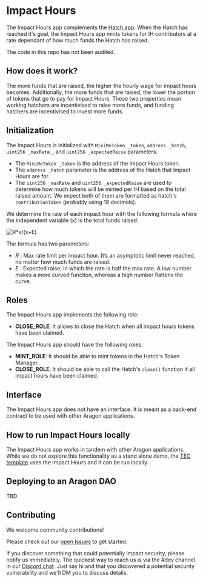 # Impact Hours

The Impact Hours app complements the [Hatch app](https://github.com/tecommons/hatch-app). When the Hatch has reached it's goal, the Impact Hours app mints tokens for IH contributors at a rate dependant of how much funds the Hatch has raised.

The code in this repo has not been audited.

## How does it work?

The more funds that are raised, the higher the hourly wage for impact hours becomes. Additionally, the more funds that are raised, the lower the portion of tokens that go to pay for Impact Hours. These two properties mean working hatchers are incentivised to raise more funds, and funding hatchers are incentivised to invest more funds.

## Initialization

The Impact Hours is initialized with `MiniMeToken _token`, `address _hatch`, `uint256 _maxRate_`, and `uint256 _expectedRaise` parameters.
- The `MiniMeToken _token` is the address of the Impact Hours token.
- The `address _hatch` parameter is the address of the Hatch that Impact Hours are for.
- The `uint256 _maxRate` and `uint256 _expectedRaise` are used to determine how much tokens will be minted per IH based on the total raised amount. We expect both of them are formatted as hatch's `contributionToken` (probably using 18 decimals).

We determine the rate of each impact hour with the following formula where the independent variable (x) is the total funds raised:

![R*x/(x+E)](https://render.githubusercontent.com/render/math?math=R\frac{x}{x+E})

The formula has two parameters:
* _R_ : Max rate limit per impact hour. It’s an asymptotic limit never reached, no matter how much funds are raised.
* _E_ : Expected raise, in which the rate is half the max rate. A low number makes a more curved function, whereas a high number flattens the curve.

## Roles

The Impact Hours app implements the following role:
- **CLOSE_ROLE**: It allows to close the Hatch when all impact hours tokens have been claimed.

The Impact Hours app should have the following roles:
- **MINT_ROLE**: It should be able to mint tokens in the Hatch's Token Manager.
- **CLOSE_ROLE**: It should be able to call the Hatch's `close()` function if all impact hours have been claimed.

## Interface

The Impact Hours app does not have an interface. It is meant as a back-end contract to be used with other Aragon applications.

## How to run Impact Hours locally

The Impact Hours app works in tandem with other Aragon applications. While we do not explore this functionality as a stand alone demo, the [TEC template](https://github.com/TECommons/tec-template) uses the Impact Hours and it can be run locally.

## Deploying to an Aragon DAO

TBD

## Contributing

We welcome community contributions!

Please check out our [open Issues](https://github.com/TECommons/impact-hours/issues) to get started.

If you discover something that could potentially impact security, please notify us immediately. The quickest way to reach us is via the #dev channel in our [Discord chat](https://discord.gg/n58U4hA). Just say hi and that you discovered a potential security vulnerability and we'll DM you to discuss details.
